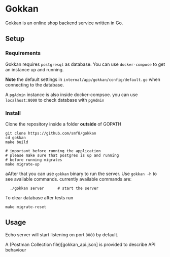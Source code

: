 # Gokkan
Gokkan is an online shop backend service written in Go.

## Setup
### Requirements
Gokkan requires `postgresql` as database.
You can use `docker-compose` to get an instance up and running.

**Note** the default settings in `internal/app/gokkan/config/default.go`
when connecting to the database.

A `pgAdmin` instance is also inside docker-compsoe. you can use `localhost:8000` to check database with `pgAdmin`

### Install
Clone the repository inside a folder **outside** of GOPATH
```shell
git clone https://github.com/smf8/gokkan
cd gokkan
make build

# important before running the application
# please make sure that postgres is up and running
# before running migrates
make migrate-up
```
aAfter that you can use `gokkan` binary to run the server.
Use `gokkan -h` to see available commands. currently available commands are:
```shell
  ./gokkan server      # start the server
```


To clear database after tests run 
```shell
make migrate-reset
```

## Usage
Echo server will start listening on port `8080` by default.

A (Postman Collection file)[gokkan_api.json] is provided to describe API behaviour